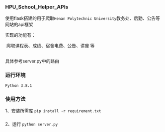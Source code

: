 ### HPU_School_Helper_APIs

使用flask搭建的用于爬取`Henan Polytechnic University`教务处、后勤、公告等网站的api框架

实现的功能有：

​	爬取课程表、成绩、宿舍电费、公告、讲座 等
##
具体参考server.py中的路由


### 运行环境 
`Python 3.8.1`

### 使用方法
1、安装所需库
`pip install -r requirement.txt`
###
2、运行
`python server.py`




